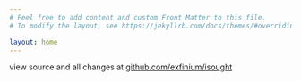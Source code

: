 ```yaml
---
# Feel free to add content and custom Front Matter to this file.
# To modify the layout, see https://jekyllrb.com/docs/themes/#overriding-theme-defaults

layout: home
---
```


view source and all changes at [github.com/exfinium/isought](https://github.com/exfinium/isought)
